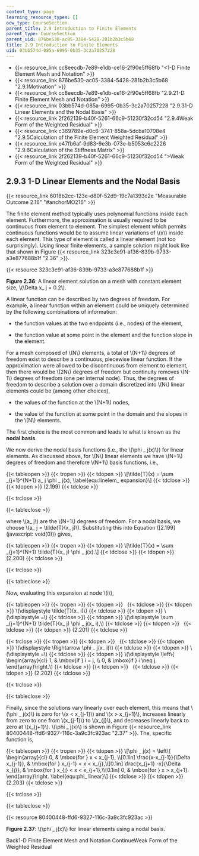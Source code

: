 ```yaml
---
content_type: page
learning_resource_types: []
ocw_type: CourseSection
parent_title: 2.9 Introduction to Finite Elements
parent_type: CourseSection
parent_uid: 876be530-ac05-3384-5428-281b2b3c5b68
title: 2.9 Introduction to Finite Elements
uid: 03bb574d-085a-6995-0b35-3c2a70257228
---
```


*   {{< resource_link cc8eecdb-7e89-e1db-ce16-2f90e5ff68fb "\<1-D Finite Element Mesh and Notation" >}}
*   {{< resource_link 876be530-ac05-3384-5428-281b2b3c5b68 "2.9.1Motivation" >}}
*   {{< resource_link cc8eecdb-7e89-e1db-ce16-2f90e5ff68fb "2.9.21-D Finite Element Mesh and Notation" >}}
*   {{< resource_link 03bb574d-085a-6995-0b35-3c2a70257228 "2.9.31-D Linear Elements and the Nodal Basis" >}}
*   {{< resource_link 2f262139-b40f-5261-66c9-51230f32cd54 "2.9.4Weak Form of the Weighted Residual" >}}
*   {{< resource_link c369789e-d0c6-3741-858a-5dcba10708e4 "2.9.5Calculation of the Finite Element Weighted Residual" >}}
*   {{< resource_link e47fb6af-9d83-9e3b-073e-b5053c6c2226 "2.9.6Calculation of the Stiffness Matrix" >}}
*   {{< resource_link 2f262139-b40f-5261-66c9-51230f32cd54 "\>Weak Form of the Weighted Residual" >}}

2.9.3 1-D Linear Elements and the Nodal Basis
---------------------------------------------

{{< resource_link 6018b2cc-123e-d80f-52d9-19c7a1393c2e "Measurable Outcome 2.16" "#anchorMO216" >}}

The finite element method typically uses polynomial functions inside each element. Furthermore, the approximation is usually required to be continuous from element to element. The simplest element which permits continuous functions would be to assume linear variations of \\(x\\) inside each element. This type of element is called a linear element (not too surprisingly). Using linear finite elements, a sample solution might look like that shown in Figure {{< resource_link 323c3e91-af36-839b-9733-a3e877688b1f "2.36" >}}.

{{< resource 323c3e91-af36-839b-9733-a3e877688b1f >}}

**Figure 2.36**: A linear element solution on a mesh with constant element size, \\(\\Delta x\_ j = 0.2\\).

A linear function can be described by two degrees of freedom. For example, a linear function within an element could be uniquely determined by the following combinations of information:

*   the function values at the two endpoints (i.e., nodes) of the element,
    
*   the function value at some point in the element and the function slope in the element.
    

For a mesh composed of \\(N\\) elements, a total of \\(N+1\\) degrees of freedom exist to describe a continuous, piecewise linear function. If the approximation were allowed to be discontinuous from element to element, then there would be \\(2N\\) degrees of freedom but continuity removes \\(N-1\\) degrees of freedom (one per internal node). Thus, the degrees of freedom to describe a solution over a domain discretized into \\(N\\) linear elements could be (among other choices),

*   the values of the function at the \\(N+1\\) nodes,
    
*   the value of the function at some point in the domain and the slopes in the \\(N\\) elements.
    

The first choice is the most common and leads to what is known as the **nodal basis**.

We now derive the nodal basis functions (i.e., the \\(\\phi \_ j(x)\\)) for linear elements. As discussed above, for \\(N\\) linear elements we have \\(N+1\\) degrees of freedom and therefore \\(N+1\\) basis functions, i.e.,

{{< tableopen >}}
{{< tropen >}}
{{< tdopen >}}
\\\[\\tilde{T}(x) = \\sum \_{j=1}^{N+1} a\_ j \\phi \_ j(x), \\label{equ:linelem\_ expansion}\\\]
{{< tdclose >}}
{{< tdopen >}}
(2.199)
{{< tdclose >}}

{{< trclose >}}

{{< tableclose >}}

where \\(a\_ j\\) are the \\(N+1\\) degrees of freedom. For a nodal basis, we choose \\(a\_ j = \\tilde{T}(x\_ j)\\). Substituting this into Equation ([2.199](javascript: void(0))) gives,

{{< tableopen >}}
{{< tropen >}}
{{< tdopen >}}
\\\[\\tilde{T}(x) = \\sum \_{j=1}^{N+1} \\tilde{T}(x\_ j) \\phi \_ j(x).\\\]
{{< tdclose >}}
{{< tdopen >}}
(2.200)
{{< tdclose >}}

{{< trclose >}}

{{< tableclose >}}

Now, evaluating this expansion at node \\(i\\),

{{< tableopen >}}
{{< tropen >}}
{{< tdopen >}}
 
{{< tdclose >}}
{{< tdopen >}}
\\(\\displaystyle \\tilde{T}(x\_ i)\\)
{{< tdclose >}}
{{< tdopen >}}
\\(\\displaystyle =\\)
{{< tdclose >}}
{{< tdopen >}}
\\(\\displaystyle \\sum \_{j=1}^{N+1} \\tilde{T}(x\_ j) \\phi \_ j(x\_ i),\\)
{{< tdclose >}}
{{< tdopen >}}
 
{{< tdclose >}}
{{< tdopen >}}
(2.201)
{{< tdclose >}}

{{< trclose >}}
{{< tropen >}}
{{< tdopen >}}
 
{{< tdclose >}}
{{< tdopen >}}
\\(\\displaystyle \\Rightarrow \\phi \_ j(x\_ i)\\)
{{< tdclose >}}
{{< tdopen >}}
\\(\\displaystyle =\\)
{{< tdclose >}}
{{< tdopen >}}
\\(\\displaystyle \\left\\{ \\begin{array}{cl} 1, & \\mbox{if } i = j, \\\\ 0, & \\mbox{if } i \\neq j. \\end{array}\\right.\\)
{{< tdclose >}}
{{< tdopen >}}
 
{{< tdclose >}}
{{< tdopen >}}
(2.202)
{{< tdclose >}}

{{< trclose >}}

{{< tableclose >}}

Finally, since the solutions vary linearly over each element, this means that \\(\\phi \_ j(x)\\) is zero for \\(x \< x\_{j-1}\\) and \\(x > x\_{j+1}\\), increases linearly from zero to one from \\(x\_{j-1}\\) to \\(x\_{j}\\), and decreases linearly back to zero at \\(x\_{j+1}\\). \\(\\phi \_ j(x)\\) is shown in Figure {{< resource_link 80400448-ffd6-9327-116c-3a9c3fc923ac "2.37" >}}. The, specific function is,

{{< tableopen >}}
{{< tropen >}}
{{< tdopen >}}
\\\[\\phi \_ j(x) = \\left\\{ \\begin{array}{cl} 0, & \\mbox{for } x \< x\_{j-1}, \\\\\[0.1in\] \\frac{x-x\_{j-1}}{\\Delta x\_{j-1}}, & \\mbox{for } x\_{j-1} \< x \< x\_{j},\\\\\[0.1in\] \\frac{x\_{j+1} -x}{\\Delta x\_{j}}, & \\mbox{for } x\_{j} \< x \< x\_{j+1},\\\\\[0.1in\] 0, & \\mbox{for } x > x\_{j+1}. \\end{array}\\right. \\label{equ:phi\_ linear}\\\]
{{< tdclose >}}
{{< tdopen >}}
(2.203)
{{< tdclose >}}

{{< trclose >}}

{{< tableclose >}}

{{< resource 80400448-ffd6-9327-116c-3a9c3fc923ac >}}

**Figure 2.37**: \\(\\phi \_ j(x)\\) for linear elements using a nodal basis.

Back1-D Finite Element Mesh and Notation ContinueWeak Form of the Weighted Residual
